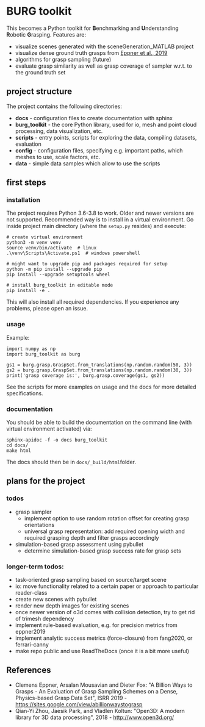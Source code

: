 # BURG toolkit

This becomes a Python toolkit for **B**enchmarking and **U**nderstanding **R**obotic **G**rasping. Features are:
- visualize scenes generated with the sceneGeneration_MATLAB project
- visualize dense ground truth grasps from [Eppner et al., 2019](#references)
- algorithms for grasp sampling (future)
- evaluate grasp similarity as well as grasp coverage of sampler w.r.t. to the ground truth set

## project structure

The project contains the following directories:
- **docs** - configuration files to create documentation with sphinx
- **burg_toolkit** - the core Python library, used for io, mesh and point cloud processing, data visualization, etc.
- **scripts** - entry points, scripts for exploring the data, compiling datasets, evaluation
- **config** - configuration files, specifying e.g. important paths, which meshes to use, scale factors, etc.
- **data** - simple data samples which allow to use the scripts

## first steps

### installation

The project requires Python 3.6-3.8 to work.
Older and newer versions are not supported.
Recommended way is to install in a virtual environment.
Go inside project main directory (where the `setup.py` resides) and execute:

```
# create virtual environment
python3 -m venv venv
source venv/bin/activate  # linux
.\venv\Scripts\Activate.ps1  # windows powershell

# might want to upgrade pip and packages required for setup
python -m pip install --upgrade pip
pip install --upgrade setuptools wheel

# install burg_toolkit in editable mode
pip install -e .
```
This will also install all required dependencies. If you experience any problems, please open an issue.

### usage

Example:

```
import numpy as np
import burg_toolkit as burg

gs1 = burg.grasp.GraspSet.from_translations(np.random.random(50, 3))
gs2 = burg.grasp.GraspSet.from_translations(np.random.random(30, 3))
print('grasp coverage is:', burg.grasp.coverage(gs1, gs2))
```

See the scripts for more examples on usage and the docs for more detailed specifications.

### documentation

You should be able to build the documentation on the command line (with virtual environment activated) via:

```
sphinx-apidoc -f -o docs burg_toolkit
cd docs/
make html
```

The docs should then be in `docs/_build/html`folder.

## plans for the project
### todos
- grasp sampler
    - implement option to use random rotation offset for creating grasp orientations
    - universal grasp representation: add required opening width and required grasping depth and filter grasps accordingly
- simulation-based grasp assessment using pybullet
    - determine simulation-based grasp success rate for grasp sets

### longer-term todos:
- task-oriented grasp sampling based on source/target scene
- io: move functionality related to a certain paper or approach to particular reader-class
- create new scenes with pybullet
- render new depth images for existing scenes
- once newer version of o3d comes with collision detection, try to get rid of trimesh dependency
- implement rule-based evaluation, e.g. for precision metrics from eppner2019
- implement analytic success metrics (force-closure) from fang2020, or ferrari-canny
- make repo public and use ReadTheDocs (once it is a bit more useful)

## References

- Clemens Eppner, Arsalan Mousavian and Dieter Fox: "A Billion Ways to Grasps - An Evaluation of Grasp Sampling Schemes on a Dense, Physics-based Grasp Data Set", ISRR 2019 - https://sites.google.com/view/abillionwaystograsp
- Qian-Yi Zhou, Jaesik Park, and Vladlen Koltun: "Open3D: A modern library for 3D data processing", 2018 - http://www.open3d.org/
